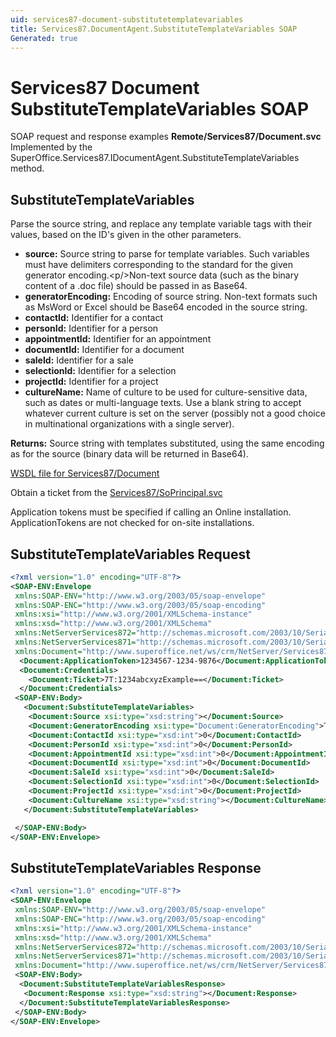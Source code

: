```yaml
---
uid: services87-document-substitutetemplatevariables
title: Services87.DocumentAgent.SubstituteTemplateVariables SOAP
Generated: true
---
```


# Services87 Document SubstituteTemplateVariables SOAP

SOAP request and response examples **Remote/Services87/Document.svc**
Implemented by the <see cref="M:SuperOffice.Services87.IDocumentAgent.SubstituteTemplateVariables">SuperOffice.Services87.IDocumentAgent.SubstituteTemplateVariables</see> method.

## SubstituteTemplateVariables

Parse the source string, and replace any template variable tags with their values, based on the ID's given in the other parameters.

* **source:** Source string to parse for template variables. Such variables must have delimiters corresponding to the standard for the given generator encoding.&lt;p/&gt;Non-text source data (such as the binary content of a .doc file) should be passed in as Base64.
* **generatorEncoding:** Encoding of source string. Non-text formats such as MsWord or Excel should be Base64 encoded in the source string.
* **contactId:** Identifier for a contact
* **personId:** Identifier for a person
* **appointmentId:** Identifier for an appointment
* **documentId:** Identifier for a document
* **saleId:** Identifier for a sale
* **selectionId:** Identifier for a selection
* **projectId:** Identifier for a project
* **cultureName:** Name of culture to be used for culture-sensitive data, such as dates or multi-language texts. Use a blank string to accept whatever current culture is set on the server (possibly not a good choice in multinational organizations with a single server).

**Returns:** Source string with templates substituted, using the same encoding as for the source (binary data will be returned in Base64).


[WSDL file for Services87/Document](../Services87-Document.md)

Obtain a ticket from the [Services87/SoPrincipal.svc](../SoPrincipal/index.md)

Application tokens must be specified if calling an Online installation. ApplicationTokens are not checked for on-site installations.

## SubstituteTemplateVariables Request

```xml
<?xml version="1.0" encoding="UTF-8"?>
<SOAP-ENV:Envelope
 xmlns:SOAP-ENV="http://www.w3.org/2003/05/soap-envelope"
 xmlns:SOAP-ENC="http://www.w3.org/2003/05/soap-encoding"
 xmlns:xsi="http://www.w3.org/2001/XMLSchema-instance"
 xmlns:xsd="http://www.w3.org/2001/XMLSchema"
 xmlns:NetServerServices872="http://schemas.microsoft.com/2003/10/Serialization/Arrays"
 xmlns:NetServerServices871="http://schemas.microsoft.com/2003/10/Serialization/"
 xmlns:Document="http://www.superoffice.net/ws/crm/NetServer/Services87">
  <Document:ApplicationToken>1234567-1234-9876</Document:ApplicationToken>
  <Document:Credentials>
    <Document:Ticket>7T:1234abcxyzExample==</Document:Ticket>
  </Document:Credentials>
 <SOAP-ENV:Body>
   <Document:SubstituteTemplateVariables>
    <Document:Source xsi:type="xsd:string"></Document:Source>
    <Document:GeneratorEncoding xsi:type="Document:GeneratorEncoding">Text</Document:GeneratorEncoding>
    <Document:ContactId xsi:type="xsd:int">0</Document:ContactId>
    <Document:PersonId xsi:type="xsd:int">0</Document:PersonId>
    <Document:AppointmentId xsi:type="xsd:int">0</Document:AppointmentId>
    <Document:DocumentId xsi:type="xsd:int">0</Document:DocumentId>
    <Document:SaleId xsi:type="xsd:int">0</Document:SaleId>
    <Document:SelectionId xsi:type="xsd:int">0</Document:SelectionId>
    <Document:ProjectId xsi:type="xsd:int">0</Document:ProjectId>
    <Document:CultureName xsi:type="xsd:string"></Document:CultureName>
   </Document:SubstituteTemplateVariables>

 </SOAP-ENV:Body>
</SOAP-ENV:Envelope>

```


## SubstituteTemplateVariables Response

```xml
<?xml version="1.0" encoding="UTF-8"?>
<SOAP-ENV:Envelope
 xmlns:SOAP-ENV="http://www.w3.org/2003/05/soap-envelope"
 xmlns:SOAP-ENC="http://www.w3.org/2003/05/soap-encoding"
 xmlns:xsi="http://www.w3.org/2001/XMLSchema-instance"
 xmlns:xsd="http://www.w3.org/2001/XMLSchema"
 xmlns:NetServerServices872="http://schemas.microsoft.com/2003/10/Serialization/Arrays"
 xmlns:NetServerServices871="http://schemas.microsoft.com/2003/10/Serialization/"
 xmlns:Document="http://www.superoffice.net/ws/crm/NetServer/Services87">
 <SOAP-ENV:Body>
  <Document:SubstituteTemplateVariablesResponse>
   <Document:Response xsi:type="xsd:string"></Document:Response>
  </Document:SubstituteTemplateVariablesResponse>
 </SOAP-ENV:Body>
</SOAP-ENV:Envelope>

```

